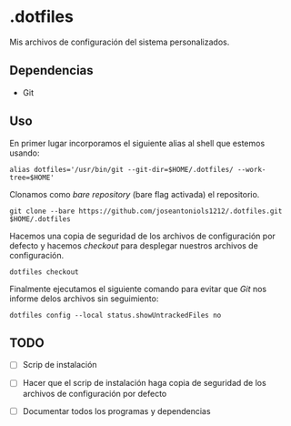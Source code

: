 # .dotfiles

Mis archivos de configuración del sistema personalizados.

## Dependencias

- Git

## Uso

En primer lugar incorporamos el siguiente alias al shell que estemos usando:

`alias dotfiles='/usr/bin/git --git-dir=$HOME/.dotfiles/ --work-tree=$HOME'`

Clonamos como *bare repository* (bare flag activada) el repositorio.

`git clone --bare https://github.com/joseantoniols1212/.dotfiles.git $HOME/.dotfiles`

Hacemos una copia de seguridad de los archivos de configuración por defecto y hacemos *checkout* para desplegar nuestros archivos de configuración.

`dotfiles checkout`

Finalmente ejecutamos el siguiente comando para evitar que *Git* nos informe delos archivos sin seguimiento:

`dotfiles config --local status.showUntrackedFiles no`

## TODO

- [ ] Scrip de instalación

- [ ] Hacer que el scrip de instalación haga copia de seguridad de los archivos de configuración por defecto

- [ ] Documentar todos los programas y dependencias
